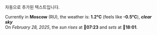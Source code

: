
자동으로 추가된 텍스트입니다.

<!--START_SECTION:weather:moscow-->
Currently in **Moscow** (RU), the weather is: **1.2°C** (feels like **-0.5°C**), ***clear sky***<br/>
On *February 28, 2025*, the *sun rises* at 🌅**07:23** and *sets* at 🌇**18:01**.
<!--END_SECTION:weather-->
